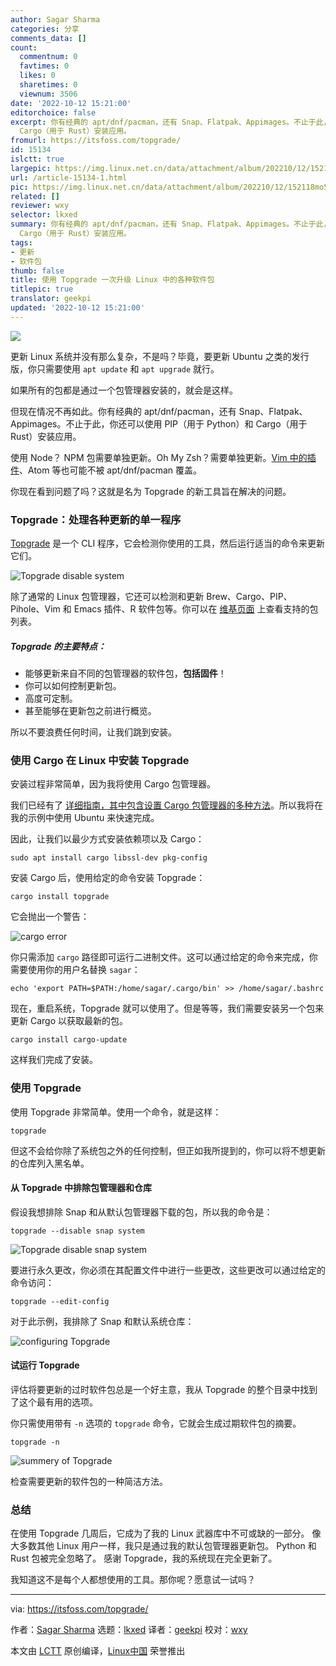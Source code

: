 ```yaml
---
author: Sagar Sharma
categories: 分享
comments_data: []
count:
  commentnum: 0
  favtimes: 0
  likes: 0
  sharetimes: 0
  viewnum: 3506
date: '2022-10-12 15:21:00'
editorchoice: false
excerpt: 你有经典的 apt/dnf/pacman，还有 Snap、Flatpak、Appimages。不止于此，你还可以使用 PIP（用于 Python）和
  Cargo（用于 Rust）安装应用。
fromurl: https://itsfoss.com/topgrade/
id: 15134
islctt: true
largepic: https://img.linux.net.cn/data/attachment/album/202210/12/152118mo5r6pohnn4o5h56.jpg
url: /article-15134-1.html
pic: https://img.linux.net.cn/data/attachment/album/202210/12/152118mo5r6pohnn4o5h56.jpg.thumb.jpg
related: []
reviewer: wxy
selector: lkxed
summary: 你有经典的 apt/dnf/pacman，还有 Snap、Flatpak、Appimages。不止于此，你还可以使用 PIP（用于 Python）和
  Cargo（用于 Rust）安装应用。
tags:
- 更新
- 软件包
thumb: false
title: 使用 Topgrade 一次升级 Linux 中的各种软件包
titlepic: true
translator: geekpi
updated: '2022-10-12 15:21:00'
---
```


![](/data/attachment/album/202210/12/152118mo5r6pohnn4o5h56.jpg)


更新 Linux 系统并没有那么复杂，不是吗？毕竟，要更新 Ubuntu 之类的发行版，你只需要使用 `apt update` 和 `apt upgrade` 就行。


如果所有的包都是通过一个包管理器安装的，就会是这样。


但现在情况不再如此。你有经典的 apt/dnf/pacman，还有 Snap、Flatpak、Appimages。不止于此，你还可以使用 PIP（用于 Python）和 Cargo（用于 Rust）安装应用。


使用 Node？ NPM 包需要单独更新。Oh My Zsh？需要单独更新。[Vim 中的插件](https://linuxhandbook.com/install-vim-plugins/)、Atom 等也可能不被 apt/dnf/pacman 覆盖。


你现在看到问题了吗？这就是名为 Topgrade 的新工具旨在解决的问题。


### Topgrade：处理各种更新的单一程序


[Topgrade](https://github.com/r-darwish/topgrade) 是一个 CLI 程序，它会检测你使用的工具，然后运行适当的命令来更新它们。


![Topgrade disable system](/data/attachment/album/202210/12/152120q9kktzhly9tgjmb2.png)


除了通常的 Linux 包管理器，它还可以检测和更新 Brew、Cargo、PIP、Pihole、Vim 和 Emacs 插件、R 软件包等。你可以在 [维基页面](https://github.com/r-darwish/topgrade/wiki/Step-list) 上查看支持的包列表。


##### Topgrade 的主要特点：


* 能够更新来自不同的包管理器的软件包，**包括固件**！
* 你可以如何控制更新包。
* 高度可定制。
* 甚至能够在更新包之前进行概览。


所以不要浪费任何时间，让我们跳到安装。


### 使用 Cargo 在 Linux 中安装 Topgrade


安装过程非常简单，因为我将使用 Cargo 包管理器。


我们已经有了 [详细指南，其中包含设置 Cargo 包管理器的多种方法](https://itsfoss.com/install-rust-cargo-ubuntu-linux/)。所以我将在我的示例中使用 Ubuntu 来快速完成。


因此，让我们以最少方式安装依赖项以及 Cargo：



```
sudo apt install cargo libssl-dev pkg-config

```

安装 Cargo 后，使用给定的命令安装 Topgrade：



```
cargo install topgrade

```

它会抛出一个警告：


![cargo error](/data/attachment/album/202210/12/152120naa5q222rrp29n7p.png)


你只需添加 `cargo` 路径即可运行二进制文件。这可以通过给定的命令来完成，你需要使用你的用户名替换 `sagar`：



```
echo 'export PATH=$PATH:/home/sagar/.cargo/bin' >> /home/sagar/.bashrc

```

现在，重启系统，Topgrade 就可以使用了。但是等等，我们需要安装另一个包来更新 Cargo 以获取最新的包。



```
cargo install cargo-update

```

这样我们完成了安装。


### 使用 Topgrade


使用 Topgrade 非常简单。使用一个命令，就是这样：



```
topgrade

```





但这不会给你除了系统包之外的任何控制，但正如我所提到的，你可以将不想更新的仓库列入黑名单。


#### 从 Topgrade 中排除包管理器和仓库


假设我想排除 Snap 和从默认包管理器下载的包，所以我的命令是：



```
topgrade --disable snap system

```

![Topgrade disable snap system](/data/attachment/album/202210/12/152121t3ivtpj5z3p8w3w5.png)


要进行永久更改，你必须在其配置文件中进行一些更改，这些更改可以通过给定的命令访问：



```
topgrade --edit-config

```

对于此示例，我排除了 Snap 和默认系统仓库：


![configuring Topgrade](/data/attachment/album/202210/12/152121hbh8wv114eekm0k4.png)


#### 试运行 Topgrade


评估将要更新的过时软件包总是一个好主意，我从 Topgrade 的整个目录中找到了这个最有用的选项。


你只需使用带有 `-n` 选项的 `topgrade` 命令，它就会生成过期软件包的摘要。



```
topgrade -n

```

![summery of Topgrade](/data/attachment/album/202210/12/152121m29c42zm7y77721h.png)


检查需要更新的软件包的一种简洁方法。


### 总结


在使用 Topgrade 几周后，它成为了我的 Linux 武器库中不可或缺的一部分。 像大多数其他 Linux 用户一样，我只是通过我的默认包管理器更新包。 Python 和 Rust 包被完全忽略了。 感谢 Topgrade，我的系统现在完全更新了。


我知道这不是每个人都想使用的工具。那你呢？愿意试一试吗？




---


via: <https://itsfoss.com/topgrade/>


作者：[Sagar Sharma](https://itsfoss.com/author/sagar/) 选题：[lkxed](https://github.com/lkxed) 译者：[geekpi](https://github.com/geekpi) 校对：[wxy](https://github.com/wxy)


本文由 [LCTT](https://github.com/LCTT/TranslateProject) 原创编译，[Linux中国](https://linux.cn/) 荣誉推出